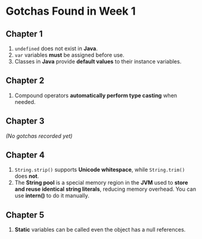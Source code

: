 # Gotchas Found in Week 1

## Chapter 1
1. `undefined` does not exist in **Java**.  
2. `var` variables **must** be assigned before use.  
3. Classes in **Java** provide **default values** to their instance variables.

## Chapter 2
1. Compound operators **automatically perform type casting** when needed.

## Chapter 3
*(No gotchas recorded yet)*  

## Chapter 4
1. `String.strip()` supports **Unicode whitespace**, while `String.trim()` does **not**.
2. The **String pool** is a special memory region in the **JVM** used to **store and reuse identical string literals**, reducing memory overhead. You can use **intern()** to do it manually.

## Chapter 5 
1. **Static** variables can be called even the object has a null references.